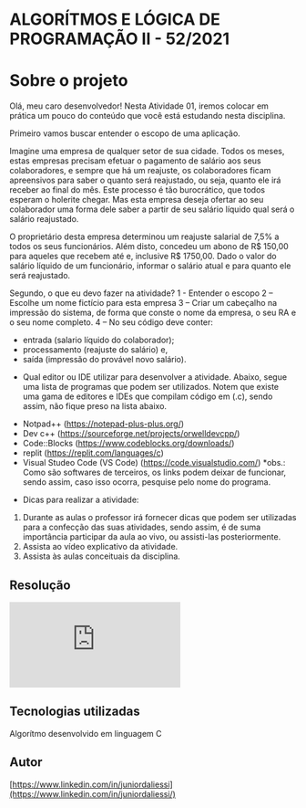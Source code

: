 # ALGORÍTMOS E LÓGICA DE PROGRAMAÇÃO II - 52/2021 

# Sobre o projeto

Olá, meu caro desenvolvedor! Nesta Atividade 01, iremos colocar em prática um pouco do conteúdo que você está estudando nesta disciplina.

Primeiro vamos buscar entender o escopo de uma aplicação.

Imagine uma empresa de qualquer setor de sua cidade. Todos os meses, estas empresas precisam efetuar o pagamento de salário aos seus colaboradores, e sempre que há um reajuste, os colaboradores ficam apreensivos para saber o quanto será reajustado, ou seja, quanto ele irá receber ao final do mês. Este processo é tão burocrático, que todos esperam o holerite chegar. Mas esta empresa deseja ofertar ao seu colaborador uma forma dele saber a partir de seu salário líquido qual será o salário reajustado.

O proprietário desta empresa determinou um reajuste salarial de 7,5% a todos os seus funcionários. Além disto, concedeu um abono de R$ 150,00 para aqueles que recebem até e, inclusive R$ 1750,00. Dado o valor do salário líquido de um funcionário, informar o salário atual e para quanto ele será reajustado.

Segundo, o que eu devo fazer na atividade?
1 - Entender o escopo
2 – Escolhe um nome fictício para esta empresa
3 – Criar um cabeçalho na impressão do sistema, de forma que conste o nome da empresa, o seu RA e o seu nome completo.
4 – No seu código deve conter:
- entrada (salario líquido do colaborador);
- processamento (reajuste do salário) e,
- saída (impressão do provável novo salário).
 
* Qual editor ou IDE utilizar para desenvolver a atividade.
Abaixo, segue uma lista de programas que podem ser utilizados. Notem que existe uma gama de editores e IDEs que compilam código em (.c), sendo assim, não fique preso na lista abaixo.
- Notpad++ (https://notepad-plus-plus.org/)
- Dev c++ (https://sourceforge.net/projects/orwelldevcpp/)
- Code::Blocks (https://www.codeblocks.org/downloads/)
- replit (https://replit.com/languages/c)
- Visual Studeo Code (VS Code) (https://code.visualstudio.com/)
*obs.: Como são softwares de terceiros, os links podem deixar de funcionar, sendo assim, caso isso ocorra, pesquise pelo nome do programa.

* Dicas para realizar a atividade:
1. Durante as aulas o professor irá fornecer dicas que podem ser utilizadas para a confecção das suas atividades, sendo assim, é de suma importância participar da aula ao vivo, ou assisti-las posteriormente.
2. Assista ao vídeo explicativo da atividade.
3. Assista às aulas conceituais da disciplina.

## Resolução
![Clique aqui para ver o algorítmo da atívidade](https://github.com/JuniorDaliessi/Cursos/blob/master/Analise_e_Desenvolvimento_de_Sistemas_UniCesumar_2021/4%20ALGORITMOS%20E%20L%C3%93GICA%20DE%20PROGRAMA%C3%87%C3%83O%20II/atividade%201/ATIVIDADE1.%201.c)


## Tecnologias utilizadas
Algorítmo desenvolvido em linguagem C

## Autor
[https://www.linkedin.com/in/juniordaliessi](https://www.linkedin.com/in/juniordaliessi/)











